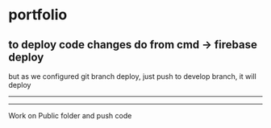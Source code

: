 # portfolio
to deploy code changes
do
from cmd  -> firebase deploy
------------------------------------------------------
but as we configured git branch deploy,
just push to develop branch, it will deploy

---
<!-- Currently working at Template Theme3
Work on it copy the file and paste it to public folder -->

---
Work on Public folder and push code